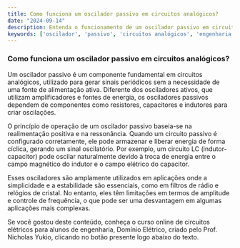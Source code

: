 ```yaml
---
title: Como funciona um oscilador passivo em circuitos analógicos?
date: "2024-09-14"
description: Entenda o funcionamento de um oscilador passivo em circuitos analógicos e sua importância na engenharia elétrica.
keywords: ['oscilador', 'passivo', 'circuitos analógicos', 'engenharia elétrica']
---
```


### Como funciona um oscilador passivo em circuitos analógicos?

Um oscilador passivo é um componente fundamental em circuitos analógicos, utilizado para gerar sinais periódicos sem a necessidade de uma fonte de alimentação ativa. Diferente dos osciladores ativos, que utilizam amplificadores e fontes de energia, os osciladores passivos dependem de componentes como resistores, capacitores e indutores para criar oscilações.

O princípio de operação de um oscilador passivo baseia-se na realimentação positiva e na ressonância. Quando um circuito passivo é configurado corretamente, ele pode armazenar e liberar energia de forma cíclica, gerando um sinal oscilatório. Por exemplo, um circuito LC (indutor-capacitor) pode oscilar naturalmente devido à troca de energia entre o campo magnético do indutor e o campo elétrico do capacitor.

Esses osciladores são amplamente utilizados em aplicações onde a simplicidade e a estabilidade são essenciais, como em filtros de rádio e relógios de cristal. No entanto, eles têm limitações em termos de amplitude e controle de frequência, o que pode ser uma desvantagem em algumas aplicações mais complexas.

Se você gostou deste conteúdo, conheça o curso online de circuitos elétricos para alunos de engenharia, Domínio Elétrico, criado pelo Prof. Nicholas Yukio, clicando no botão presente logo abaixo do texto.